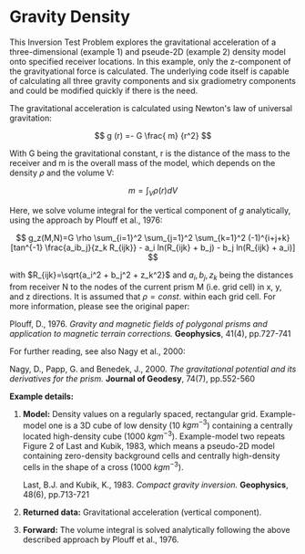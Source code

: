 # Gravity Density

This Inversion Test Problem explores the gravitational acceleration of a three-dimensional (example 1) 
and pseude-2D (example 2) density model onto specified receiver locations. In this example, 
only the z-component of the gravityational force 
is calculated. The underlying code itself is capable of calculating all three gravity components 
and six gradiometry components and could be modified quickly if there is the need. 

The gravitational acceleration is calculated using Newton's law of universal gravitation: 

$$
    g (r) =- G \frac{ m} {r^2} 
$$

With G being the gravitational constant, r is the distance of the mass
to the receiver and m is the overall mass of the model, which depends on the density $\rho$ and the volume V:

$$
    m = \int_V {\rho(r) dV}
$$

Here, we solve volume integral for the vertical component of $g$ analytically, using the approach by Plouff et al., 1976:

$$
g_z(M,N)=G \rho \sum_{i=1}^2 \sum_{j=1}^2 \sum_{k=1}^2  (-1)^{i+j+k} [tan^{-1} \frac{a_ib_j}{z_k R_{ijk}} - a_i ln(R_{ijk} + b_j) - b_j ln(R_{ijk} + a_i)]
$$

with $R_{ijk}=\sqrt{a_i^2 + b_j^2 + z_k^2}$ and $a_i, b_j, z_k$ being the distances from receiver N to the 
nodes of the current prism M (i.e. grid cell) in x, y, and z directions. It is assumed that $\rho=const.$ within each grid cell. 
For more information, please see the original paper: 

Plouff, D., 1976. *Gravity and magnetic fields of polygonal prisms and application to magnetic terrain corrections.* **Geophysics**, 41(4), pp.727-741

For further reading, see also Nagy et al., 2000:

Nagy, D., Papp, G. and Benedek, J., 2000. *The gravitational potential and its derivatives for the prism.* **Journal of Geodesy**, 74(7), pp.552-560

**Example details:**

 1. **Model:** Density values on a regularly spaced, rectangular grid. Example-model one is a 3D cube of low density (10 $kgm^{-3}$) containing a centrally located high-density cube (1000 $kgm^{-3}$). Example-model two repeats Figure 2 of Last and Kubik, 1983, which means a pseudo-2D model containing zero-density background cells and centrally high-density cells in the shape of a cross (1000 $kgm^{-3}$).

    Last, B.J. and Kubik, K., 1983. *Compact gravity inversion.* **Geophysics**, 48(6), pp.713-721
    
 2. **Returned data:** Gravitational acceleration (vertical component).
    
 3. **Forward:**  The volume integral is solved analytically following the above described approach by Plouff et al., 1976.


<!-- Please write anything you'd like to explain about the forward problem here -->

<!-- Welcome to your new Espresso example!

To complete this contribution, here are some ideas on what to do next:

- [ ] **Modify [README.md](README.md)**. Replace the title above with your test problem name,
   and document anything you'd like to add for this problem. Some recommended parts
   include:
   - What this test problem is about
   - What you would recommend inversion practitioners to notice
   - etc.
- [ ] **Modify [metadata.yml](metadata.yml)**. As the name suggests, this file contains basic
   information about the problem itself, authors, citations, example information and
   other extra information you'd like to include. It's a yaml file so that we can 
   render some of the information in a more structured manner.
- [ ] **Modify [LICENCE](LICENCE)**. The default one we've used is a 2-clauss BSD licence. 
   Feel free to replace the content with a licence that suits you best.
- [ ] **Write code in [gravity_density.py](gravity_density.py) (and [__init__.py](__init__.py) if
   necessary)**. Some basic functions have been defined in the template - these are the
   standard interface we'd like to enforce in Espresso. You'll see
   clearly some functionalities that are required to implement and others that are
   optional.
- [ ] **Validate and build your contribution locally**. We have seperate scripts for 
   validation and packaging.
   ```console
   $ python utils/build_package/validate.py         # to validate your contribution
   $ python utils/build_package/build.py            # to install updated Espresso in your environment
   $ python utils/build_package/validate_build.py   # to run both of above together
   ```
- [ ] **Delete / comment out these initial instructions**. They are for your own reference
   so feel free to delete them or comment them out once you've finished the above
   checklist.


## How to test your code

> **Note that you cannot test your code directly inside your example subfolder**, due to
> the relative import inside the contribution file. Check the following for details.

***In order to test your code***, use `contrib` as your working directory and import your contribution
in the following ways.

(Python interactive mode)
```python
$ pwd                            # check you are in the right folder
<path-to-espresso>/contrib
$ python
>>> from gravity_density import ExampleName   # import it this way
```

(Creating temporary Python file)
```python
# file contrib/tmp.py            # create tmp file in the right folder
from gravity_density import ExampleName       # import it this way
``` -->
